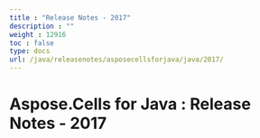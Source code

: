 ```yaml
---
title : "Release Notes - 2017" 
description : "" 
weight : 12916 
toc : false
type: docs
url: /java/releasenotes/asposecellsforjava/java/2017/
---
```


# Aspose.Cells for Java : Release Notes - 2017


